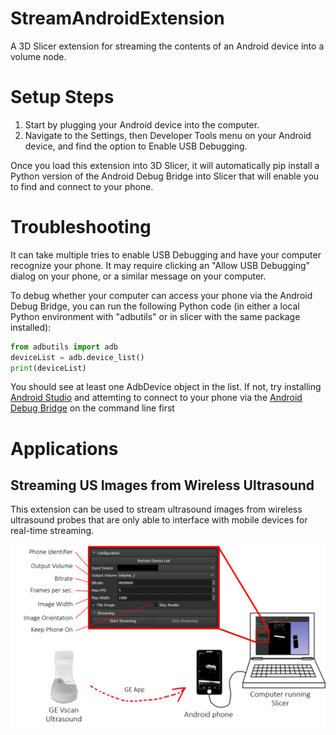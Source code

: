 # StreamAndroidExtension
A 3D Slicer extension for streaming the contents of an Android device into a volume node.

# Setup Steps
1. Start by plugging your Android device into the computer.
2. Navigate to the Settings, then Developer Tools menu on your Android device, and find the option to Enable USB Debugging.

Once you load this extension into 3D Slicer, it will automatically pip install a Python version of the Android Debug Bridge into Slicer that will enable you to find and connect to your phone.

# Troubleshooting
It can take multiple tries to enable USB Debugging and have your computer recognize your phone. It may require clicking an "Allow USB Debugging" dialog on your phone, or a similar message on your computer.

To debug whether your computer can access your phone via the Android Debug Bridge, you can run the following Python code (in either a local Python environment with "adbutils" or in slicer with the same package installed):

```python
from adbutils import adb
deviceList = adb.device_list()
print(deviceList)
```

You should see at least one AdbDevice object in the list. If not, try installing [Android Studio](https://developer.android.com/studio?gad_source=1&gclid=CjwKCAjw9cCyBhBzEiwAJTUWNUDJAKI4Ze16R-TkkLXFHuHbukW2-SiWRGuPbhPR4U_Gx0KiPDpAtxoC1Z8QAvD_BwE&gclsrc=aw.ds) and attemting to connect to your phone via the [Android Debug Bridge](https://developer.android.com/tools/adb#howadbworks) on the command line first


# Applications

## Streaming US Images from Wireless Ultrasound
This extension can be used to stream ultrasound images from wireless ultrasound probes that are only able to interface with mobile devices for real-time streaming. 

![StreamAndroidExamplePic](StreamAndroidExamplePic.png)
